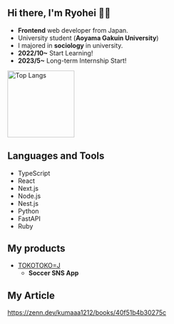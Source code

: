 ## Hi there, I'm Ryohei 👋👋

- **Frontend** web developer from Japan.
- University student (**Aoyama Gakuin University**)
- I majored in **sociology** in university.
- **2022/10~**   Start Learning!
- **2023/5~**    Long-term Internship Start!


<p align="left"> 
  <img alt="Top Langs" height="150px" src="https://github-readme-stats.vercel.app/api/top-langs/?username=kumaaa1212&layout=compact&show_icons=true&theme=onedark" />
</p>


## Languages and Tools

- TypeScript
- React
- Next.js
- Node.js
- Nest.js
- Python
- FastAPI
- Ruby

## My products

+ [TOKOTOKO=J](https://tokotokoj.vercel.app)
  +  **Soccer SNS App**
 
## My Article

https://zenn.dev/kumaaa1212/books/40f51b4b30275c




